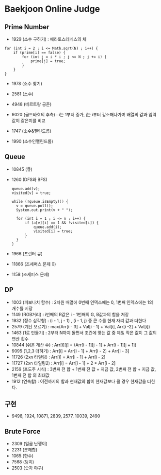 # Baekjoon Online Judge

## Prime Number

* 1929 (소수 구하기) : 에라토스테네스의 체

```
for (int i = 2 ; i <= Math.sqrt(N) ; i++) {
	if (prime[i] == false) {
		for (int j = i * i ; j <= N ; j += i) {
			prime[j] = true;
		}
	}
}
```

* 1978 (소수 찾기)

* 2581 (소수)

* 4948 (베르트랑 공준)

* 9020 (골드바흐의 추측) : i는 1부터 증가, j는 i부터 감소해나가며 배열의 값과 입력값이 같은지를 비교
* 1747 (소수&팰린드롬)
* 1990 (소수인팰린드롬)



## Queue

* 10845 (큐)

* 1260 (DFS와 BFS)

  ```
  queue.add(v);
  visited[v] = true;
  
  while (!queue.isEmpty()) {
  	v = queue.poll();
  	System.out.print(v + " ");
  
  	for (int i = 1 ; i <= n ; i++) {
  		if (a[v][i] == 1 && !visited[i]) {
  			queue.add(i);
  			visited[i] = true;
  		}
  	}
  }
  ```


* 1966 (프린터 큐)
* 11866 (조세퍼스 문제 0)
* 1158 (조세퍼스 문제)

## DP

* 1003 (피보나치 함수) : 2차원 배열에 0번째 인덱스에는 0, 1번째 인덱스에는 1의 개수를 저장
* 1149 (RGB거리) : i번째의 R값은 i - 1번째의 G, B값과의 합을 저장
* 1932 (정수 삼각형) : (i - 1, j - 1) , (i - 1, j) 중 큰 수를 현재 자리 값과 더한다 
* 2579 (계단 오르기) : max(Arr[i - 3] + Val[i - 1] + Val[i], Arr[i -2] + Val[i])
* 1463 (1로 만들기) : 2부터 N까지 돌면서 조건에 맞는 값 중 제일 작은 값이 그 값의 연산 횟수
* 10844 (쉬운 계산 수) : Arr[i]\[j] = (Arr[i - 1]\[j - 1] + Arr[i - 1]\[j + 1])
* 9095 (1,2,3 더하기) : Arr[i] = Arr[i - 1] + Arr[i - 2] + Arr[i - 3]
* 11726 (2xn 타일링) : Arr[i] = Arr[i - 1] + Arr[i - 2]
* 11727 (2xn 타일링2) : Arr[i] = Arr[i - 1] + 2 * Arr[i - 2]
* 2156 (포도주 시식) : 3번째 전 합 + 1번째 전 값 + 지금 값, 2번째 전 합 + 지금 값, 1번째 전 합 의 최대값
* 1912 (연속합) : 이전까지의 합과 현재값의 합이 현재값보다 클 경우 현재값을 더한다.

## 구현

* 9498, 1924, 10871, 2839, 2577, 10039, 2490

## Brute Force

* 2309 (일곱 난쟁이)
* 2231 (분해합)
* 1065 (한수)
* 7568 (덩치)
* 2503 (숫자 야구)